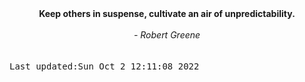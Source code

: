 
<div align="center"><b><span>Keep others in suspense, cultivate an air of unpredictability.</span></b><br><br><i> - Robert Greene</i></div>
<br><br><kbd>Last updated:Sun Oct  2 12:11:08 2022</kbd>